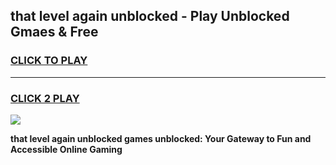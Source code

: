 
## that level again unblocked - Play Unblocked Gmaes & Free
<h3>
<a href="https://news.freeplayer.one?title=that_level_again_unblocked&ref=16F">CLICK TO PLAY</a></h3>
<hr>

<h3>
<a href="https://news.freeplayer.one?title=that_level_again_unblocked&ref=16F">CLICK 2 PLAY</a>
  
</h3>

<a href="https://news.freeplayer.one?title=that_level_again_unblocked&ref=16F/"><img src="https://clearcache.store/games.png"></a>


**that level again unblocked games unblocked: Your Gateway to Fun and Accessible Online Gaming**
